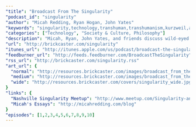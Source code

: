 ```yaml
---
"title": "Broadcast From The Singularity"
"podcast_id": "singularity"
"author": "Micah Redding, Ryan Hogan, John Yates"
"keywords": "singularity,technology,transhuman,transhumanism,kurzweil,artificial,intelligence,technium,kevin,kelly"
"categories": ["Technology", "Society & Culture, Philosophy"]
"description": "Micah, Ryan, John Yates, and friends discuss wild-eyed ideas about the future. With unique guests, they delve into life in the age of constantly accelerating change, and what that means for technology, culture, and the future of the world."
"url": "http://brickcaster.com/singularity"
"itunes_url": "http://itunes.apple.com/us/podcast/broadcast-the-singularity/id495667410"
"feedburner_url": "http://feeds.feedburner.com/BroadcastTheSingularity"
"rss_url": "http://brickcaster.com/singularity.rss"
"art_url": {
  "normal": "http://resources.brickcaster.com/images/broadcast_from_the_singularity.jpg",
  "medium": "http://resources.brickcaster.com/images/broadcast_from_the_singularity_small.jpg",
  "wide": "http://resources.brickcaster.com/covers/singularity_wide.jpg"
}
"links": {
  "Nashville Singularity Meetup": "http://www.meetup.com/Singularity-and-Beer/",
  "Micah's Essays": "http://micahredding.com/blog"
}
"episodes": [1,2,3,4,5,6,7,8,9,10]
---
```

